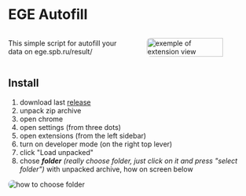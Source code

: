 # EGE Autofill
<div style="display: flex; align-items: center">
<p>This simple script for autofill your data on ege.spb.ru/result/</p> 
<img alt="exemple of extension view" style="border-radius: .5rem; margin-left: 2rem" src="C:\Users\Mihail\Documents\code\extensions\ege_autofill\images\readme.png" title="cover" width="70%"/>
</div>

## Install
1. download last [release](https://github.com/MohonovProduction/ege-autofill/releases)
2. unpack zip archive
3. open chrome 
4. open settings (from three dots)
5. open extensions (from the left sidebar)
6. turn on developer mode (on the right top lever)
7. click "Load unpacked"
8. chose **_folder_** _(really choose folder, just click on it and press "select folder")_ with unpacked archive, how on screen below
  <img style="border-radius: .5rem" alt="how to choose folder" src="C:\Users\Mihail\Documents\code\extensions\ege_autofill\images\readme_folder-choose.png" title="how to choose folder"/>


